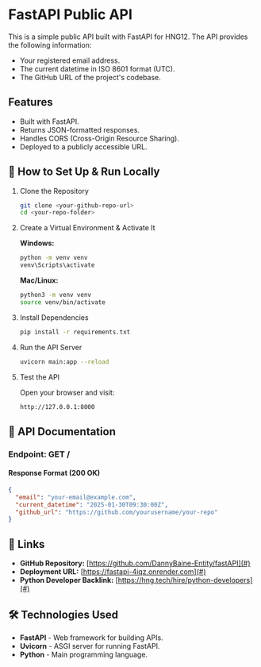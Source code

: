 # FastAPI Public API

This is a simple public API built with FastAPI for HNG12. The API provides the following information:

- Your registered email address.
- The current datetime in ISO 8601 format (UTC).
- The GitHub URL of the project's codebase.

## Features

- Built with FastAPI.
- Returns JSON-formatted responses.
- Handles CORS (Cross-Origin Resource Sharing).
- Deployed to a publicly accessible URL.

## 🚀 How to Set Up & Run Locally

1. Clone the Repository

    ```bash
    git clone <your-github-repo-url>
    cd <your-repo-folder>
    ```

2. Create a Virtual Environment & Activate It

    **Windows:**

    ```bash
    python -m venv venv
    venv\Scripts\activate
    ```

    **Mac/Linux:**

    ```bash
    python3 -m venv venv
    source venv/bin/activate
    ```

3. Install Dependencies

    ```bash
    pip install -r requirements.txt
    ```

4. Run the API Server

    ```bash
    uvicorn main:app --reload
    ```

5. Test the API

    Open your browser and visit:

    ```bash
    http://127.0.0.1:8000
    ```

## 📖 API Documentation

### Endpoint: GET /

#### Response Format (200 OK)

```json
{
  "email": "your-email@example.com",
  "current_datetime": "2025-01-30T09:30:00Z",
  "github_url": "https://github.com/yourusername/your-repo"
}
```

## 🔗 Links

- **GitHub Repository:** [https://github.com/DannyBaine-Entity/fastAPI](#)
- **Deployment URL:** [https://fastapi-4iqz.onrender.com](#)
- **Python Developer Backlink:** [https://hng.tech/hire/python-developers](#)

## 🛠️ Technologies Used

- **FastAPI** - Web framework for building APIs.
- **Uvicorn** - ASGI server for running FastAPI.
- **Python** - Main programming language.

